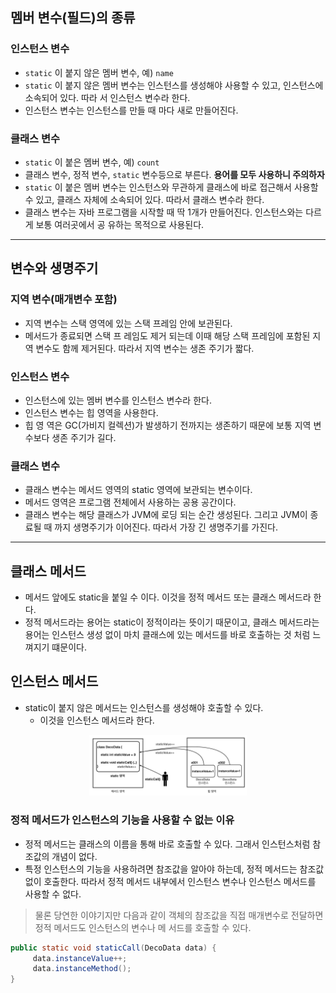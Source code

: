 
## 멤버 변수(필드)의 종류
### 인스턴스 변수 
 - `static` 이 붙지 않은 멤버 변수, 예) `name`
 - `static` 이 붙지 않은 멤버 변수는 인스턴스를 생성해야 사용할 수 있고, 인스턴스에 소속되어 있다. 따라 서 인스턴스 변수라 한다.
 - 인스턴스 변수는 인스턴스를 만들 때 마다 새로 만들어진다.

### 클래스 변수
- `static` 이 붙은 멤버 변수, 예) `count`
- 클래스 변수, 정적 변수, `static` 변수등으로 부른다. **용어를 모두 사용하니 주의하자**
- `static` 이 붙은 멤버 변수는 인스턴스와 무관하게 클래스에 바로 접근해서 사용할 수 있고, 클래스 자체에 소속되어 있다. 따라서 클래스 변수라 한다.
- 클래스 변수는 자바 프로그램을 시작할 때 딱 1개가 만들어진다. 인스턴스와는 다르게 보통 여러곳에서 공 유하는 목적으로 사용된다.

---

## 변수와 생명주기
###  **지역 변수(매개변수 포함)**
- 지역 변수는 스택 영역에 있는 스택 프레임 안에 보관된다.
- 메서드가 종료되면 스택 프 레임도 제거 되는데 이때 해당 스택 프레임에 포함된 지역 변수도 함께 제거된다. 따라서 지역 변수는 생존 주기가 짧다.

### **인스턴스 변수**
- 인스턴스에 있는 멤버 변수를 인스턴스 변수라 한다. 
- 인스턴스 변수는 힙 영역을 사용한다. 
- 힙 영 역은 GC(가비지 컬렉션)가 발생하기 전까지는 생존하기 때문에 보통 지역 변수보다 생존 주기가 길다.


### 클래스 변수
- 클래스 변수는 메서드 영역의 static 영역에 보관되는 변수이다.
- 메서드 영역은 프로그램 전체에서 사용하는 공용 공간이다.
- 클래스 변수는 해당 클래스가 JVM에 로딩 되는 순간 생성된다. 그리고 JVM이 종료될 때 까지 생명주기가 이어진다. 따라서 가장 긴 생명주기를 가진다.


---

## 클래스 메서드
- 메서드 앞에도 static을 붙일 수 이다. 이것을 정적 메서드 또는 클래스 메서드라 한다. 
- 정적 메서드라는 용어는 static이 정적이라는 뜻이기 때문이고, 클래스 메서드라는 용어는 인스턴스 생성 없이 마치 클래스에 있는 메서드를 바로 호출하는 것 처럼 느껴지기 떄문이다. 

## 인스턴스 메서드
- static이 붙지 않은 메서드는 인스턴스를 생성해야 호출할 수 있다. 
  - 이것을 인스턴스 메서드라 한다. 

<div align="center">
    <img src="../../img/statics/static-method1.png" alt="static-method1.png.png" width="50%">
</div>

### 정적 메서드가 인스턴스의 기능을 사용할 수 없는 이유
- 정적 메서드는 클래스의 이름을 통해 바로 호출할 수 있다. 그래서 인스턴스처럼 참조값의 개념이 없다.
- 특정 인스턴스의 기능을 사용하려면 참조값을 알아야 하는데, 정적 메서드는 참조값 없이 호출한다. 따라서 정적 메서드 내부에서 인스턴스 변수나 인스턴스 메서드를 사용할 수 없다.

> 물론 당연한 이야기지만 다음과 같이 객체의 참조값을 직접 매개변수로 전달하면 정적 메서드도 인스턴스의 변수나 메 서드를 호출할 수 있다.

```java
public static void staticCall(DecoData data) {
     data.instanceValue++;
     data.instanceMethod();
}
```